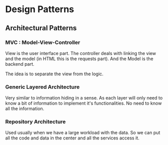# Design Patterns

## Architectural Patterns

### MVC : Model-View-Controller
View is the user interface part. The controller deals with linking the view and the model (in HTML this is the requests part). And the Model is the backend part.

The idea is to separate the view from the logic.

### Generic Layered Architecture
Very similar to information hiding in a sense. As each layer will only need to know a bit of information to implement it's functionalities. No need to know all the information.

### Repository Architecture
Used usually when we have a large workload with the data. So we can put all the code and data in the center and all the services access it.

